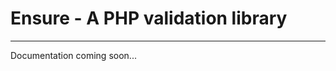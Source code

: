 # Ensure - A PHP validation library
--------------------------------------------
Documentation coming soon...